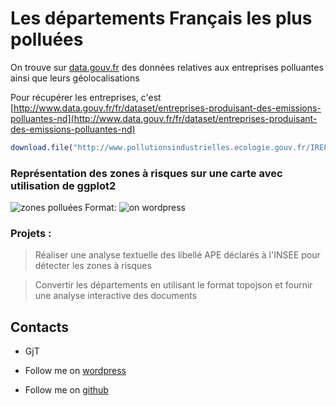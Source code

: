 Les départements Français les plus polluées
=====

On trouve sur [data.gouv.fr](data.gouv.fr) des données relatives aux entreprises polluantes ainsi que leurs géolocalisations

Pour récupérer les entreprises, c'est [http://www.data.gouv.fr/fr/dataset/entreprises-produisant-des-emissions-polluantes-nd](http://www.data.gouv.fr/fr/dataset/entreprises-produisant-des-emissions-polluantes-nd)

```r
download.file("http://www.pollutionsindustrielles.ecologie.gouv.fr/IREP/downloads/etablissements.csv",destfile = "etse_polluantes.csv")
```
### Représentation des zones à risques sur une carte avec utilisation de ggplot2

![zones polluées](/images/zones_polluees.png)
Format: ![on wordpress](http://sciencendata.wordpress.com)

### Projets : 

> Réaliser une analyse textuelle des libellé APE déclarés à l'INSEE pour détecter les zones à risques

> Convertir les départements en utilisant le format topojson et fournir une analyse interactive des documents



## Contacts

* GjT

* Follow me on [wordpress](http://sciencendata.wordpress.com)

* Follow me on [github](http://github.io/gtanalytics)
